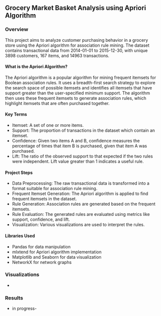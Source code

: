 ## Grocery Market Basket Analysis using Apriori Algorithm

### Overview
This project aims to analyze customer purchasing behavior in a grocery store using the Apriori algorithm for association rule mining. The dataset contains transactional data from 2014-01-01 to 2015-12-30, with unique 3898 customers, 167 items, and 14963 transactions.

#### What is the Apriori Algorithm?
The Apriori algorithm is a popular algorithm for mining frequent itemsets for Boolean association rules. It uses a breadth-first search strategy to explore the search space of possible itemsets and identifies all itemsets that have support greater than the user-specified minimum support. The algorithm then uses these frequent itemsets to generate association rules, which highlight itemsets that are often purchased together.

#### Key Terms
- Itemset: A set of one or more items.
- Support: The proportion of transactions in the dataset which contain an itemset.
- Confidence: Given two items A and B, confidence measures the percentage of times that item B is purchased, given that item A was purchased.
- Lift: The ratio of the observed support to that expected if the two rules were independent. Lift value greater than 1 indicates a useful rule.

#### Project Steps
- Data Preprocessing: The raw transactional data is transformed into a format suitable for association rule mining.
- Frequent Itemset Generation: The Apriori algorithm is applied to find frequent itemsets in the dataset.
- Rule Generation: Association rules are generated based on the frequent itemsets.
- Rule Evaluation: The generated rules are evaluated using metrics like support, confidence, and lift.
- Visualization: Various visualizations are used to interpret the rules.

#### Libraries Used
- Pandas for data manipulation
- mlxtend for Apriori algorithm implementation
- Matplotlib and Seaborn for data visualization
- NetworkX for network graphs

### Visualizations
- 
### Results
- in progress- 
